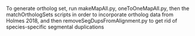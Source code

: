 To generate ortholog set, run makeMapAll.py, oneToOneMapAll.py, then the matchOrthologSets scripts in order to incorporate ortholog data from Holmes 2018, and then removeSegDupsFromAlignment.py to get rid of species-specific segmental duplications